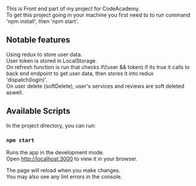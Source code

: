 This is Front end part of my project for CodeAcademy.\
To get this project going in your machine you first need to to run command 'npm install', then 'npm start'.


## Notable features
Using redux to store user data.\
User token is stored in LocalStorage.\
On refresh function is run that checks if(!user && token) if its true it calls to back end endpoint to get user data, then stores it into redux 'dispatch(login)'.\
On user delete (softDelete), user's services and reviews are soft deleted aswell.


## Available Scripts

In the project directory, you can run:

### `npm start`

Runs the app in the development mode.\
Open [http://localhost:3000](http://localhost:3000) to view it in your browser.

The page will reload when you make changes.\
You may also see any lint errors in the console.
